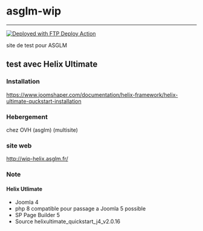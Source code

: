 # asglm-wip

----------
[<img alt="Deployed with FTP Deploy Action" src="https://img.shields.io/badge/Deployed With-FTP DEPLOY ACTION-%3CCOLOR%3E?style=for-the-badge&color=0077b6">](https://github.com/SamKirkland/FTP-Deploy-Action)

site de test pour ASGLM

## test avec Helix Ultimate

### Installation

<https://www.joomshaper.com/documentation/helix-framework/helix-ultimate-quckstart-installation>

### Hebergement

chez OVH (asglm) (multisite)

### site web

<http://wip-helix.asglm.fr/>

### Note

#### Helix Utlimate

- Joomla 4
- php 8 compatible pour passage a Joomla 5 possible
- SP Page Builder 5
- Source helixultimate_quickstart_j4_v2.0.16 
